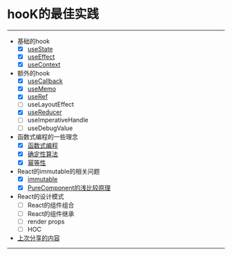 # hooK的最佳实践

----

 - 基础的hook
   - [x] [useState](https://github.com/AquariusBaby/hookpractice/blob/main/md/useState.md)
   - [x] [useEffect](https://github.com/AquariusBaby/hookpractice/blob/main/md/useEffect.md)
   - [x] [useContext](https://github.com/AquariusBaby/hookpractice/blob/main/md/useContext.md)
 - 额外的hook
   - [x] [useCallback](https://github.com/AquariusBaby/hookpractice/blob/main/md/useCallback.md)
   - [x] [useMemo](https://github.com/AquariusBaby/hookpractice/blob/main/md/useMemo.md)
   - [x] [useRef](https://github.com/AquariusBaby/hookpractice/blob/main/md/useRef.md)
   - [ ] useLayoutEffect
   - [x] [useReducer](https://github.com/AquariusBaby/hookpractice/blob/main/md/useReducer.md)
   - [ ] useImperativeHandle
   - [ ] useDebugValue
 - 函数式编程的一些理念
   - [x] [函数式编程](https://github.com/AquariusBaby/hookpractice/blob/main/md/函数式编程.md)
   - [x] [确定性算法](https://github.com/AquariusBaby/hookpractice/blob/main/md/确定性算法.md)
   - [x] [幂等性](https://github.com/AquariusBaby/hookpractice/blob/main/md/幂等性.md)
 - React的immutable的相关问题
   - [x] [immutable](https://github.com/AquariusBaby/hookpractice/blob/main/md/immutable.md)
   - [x] [PureComponent的浅比较原理](https://github.com/AquariusBaby/hookpractice/blob/main/md/shallowEqual.md)
   
 - React的设计模式
   - [ ] React的组件组合
   - [ ] React的组件继承
   - [ ] render props
   - [ ] HOC
 - [上次分享的内容](https://github.com/AquariusBaby/hookpractice/blob/main/md/hook.md)

---